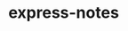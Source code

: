# express-notes
<!-- GIVEN a note-taking application
WHEN I open the Note Taker
THEN I am presented with a landing page with a link to a notes page
WHEN I click on the link to the notes page
THEN I am presented with a page with existing notes listed in the left-hand column, plus empty fields to enter a new note title and the note’s text in the right-hand column
WHEN I enter a new note title and the note’s text
THEN a Save icon appears in the navigation at the top of the page
WHEN I click on the Save icon -->
<!-- THEN the new note I have entered is saved and appears in the left-hand column with the other existing notes -->
<!-- WHEN I click on an existing note in the list in the left-hand column
THEN that note appears in the right-hand column -->
<!-- WHEN I click on the Write icon in the navigation at the top of the page
THEN I am presented with empty fields to enter a new note title and the note’s text in the right-hand column -->